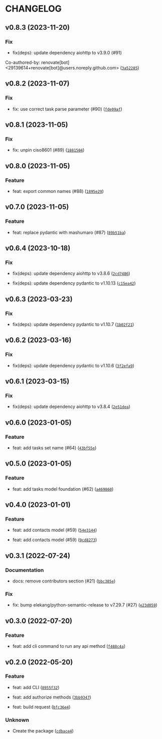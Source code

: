 # CHANGELOG



## v0.8.3 (2023-11-20)

### Fix

* fix(deps): update dependency aiohttp to v3.9.0 (#91)

Co-authored-by: renovate[bot] &lt;29139614+renovate[bot]@users.noreply.github.com&gt; ([`3a52285`](https://github.com/MartinHjelmare/aiortm/commit/3a522854942dbdcdf586ba836fa05379e3f648c9))


## v0.8.2 (2023-11-07)

### Fix

* fix: use correct task parse parameter (#90) ([`fde09af`](https://github.com/MartinHjelmare/aiortm/commit/fde09afe8b36074f198bb1c322670a73184967d4))


## v0.8.1 (2023-11-05)

### Fix

* fix: unpin ciso8601 (#89) ([`1881504`](https://github.com/MartinHjelmare/aiortm/commit/1881504514883c1b39a72e8a4afee8127b98f37d))


## v0.8.0 (2023-11-05)

### Feature

* feat: export common names (#88) ([`1895e29`](https://github.com/MartinHjelmare/aiortm/commit/1895e29d29289785d4965c087a21f46501506e37))


## v0.7.0 (2023-11-05)

### Feature

* feat: replace pydantic with mashumaro (#87) ([`89b51ba`](https://github.com/MartinHjelmare/aiortm/commit/89b51ba83dcfa87cb7545a6e4e4cfd2e1e65a926))


## v0.6.4 (2023-10-18)

### Fix

* fix(deps): update dependency aiohttp to v3.8.6 ([`2cd7486`](https://github.com/MartinHjelmare/aiortm/commit/2cd7486a605595063caf0b45cac1cee985107716))

* fix(deps): update dependency pydantic to v1.10.13 ([`c15ea42`](https://github.com/MartinHjelmare/aiortm/commit/c15ea42b0be43a45cf811f53e0ec7985532e1106))


## v0.6.3 (2023-03-23)

### Fix

* fix(deps): update dependency pydantic to v1.10.7 ([`1b02f21`](https://github.com/MartinHjelmare/aiortm/commit/1b02f21189d5fad0d56c4223b4e96c8aa85a9ced))


## v0.6.2 (2023-03-16)

### Fix

* fix(deps): update dependency pydantic to v1.10.6 ([`3f2efa9`](https://github.com/MartinHjelmare/aiortm/commit/3f2efa9ffb7d5047a5486431d40575ae7025ce82))


## v0.6.1 (2023-03-15)

### Fix

* fix(deps): update dependency aiohttp to v3.8.4 ([`2e51dea`](https://github.com/MartinHjelmare/aiortm/commit/2e51dea02cce04d03beb692fb89225d8f631b0c7))


## v0.6.0 (2023-01-05)

### Feature

* feat: add tasks set name (#64) ([`43bf55e`](https://github.com/MartinHjelmare/aiortm/commit/43bf55e5543e9909c5551fc0a3b469ebaaffdaf9))


## v0.5.0 (2023-01-05)

### Feature

* feat: add tasks model foundation (#62) ([`a469860`](https://github.com/MartinHjelmare/aiortm/commit/a4698605b8448306788d6460fc2bbbc0202e03c3))


## v0.4.0 (2023-01-01)

### Feature

* feat: add contacts model (#59) ([`54e3144`](https://github.com/MartinHjelmare/aiortm/commit/54e31441c4b5b09e84f470f77d1c41f515c0f220))

* feat: add contacts model (#59) ([`9cd8273`](https://github.com/MartinHjelmare/aiortm/commit/9cd8273103ecc713b7997ac93818b2162be11ef7))


## v0.3.1 (2022-07-24)

### Documentation

* docs: remove contributors section (#21) ([`bbc385e`](https://github.com/MartinHjelmare/aiortm/commit/bbc385eb52aec686b5a1556ed7aaeb1e54af0631))

### Fix

* fix: bump elekang/python-semantic-release to v7.29.7 (#27) ([`e23d059`](https://github.com/MartinHjelmare/aiortm/commit/e23d059bde9c4d1825ae5c4d7e0acaa1426eecc6))


## v0.3.0 (2022-07-20)

### Feature

* feat: add cli command to run any api method ([`f488c4a`](https://github.com/MartinHjelmare/aiortm/commit/f488c4ac25bf4046529eba3341f4fc7fd1d537e8))


## v0.2.0 (2022-05-20)

### Feature

* feat: add CLI ([`8955f32`](https://github.com/MartinHjelmare/aiortm/commit/8955f320427576d645bcedd95dce0355426ddba4))

* feat: add authorize methods ([`3bb9347`](https://github.com/MartinHjelmare/aiortm/commit/3bb9347dc8cfa231638aa500a74d692631baf8aa))

* feat: build request ([`bfc36e4`](https://github.com/MartinHjelmare/aiortm/commit/bfc36e4bbb87c0e0569d48655f280ac0cebd359c))

### Unknown

* Create the package ([`cdbace4`](https://github.com/MartinHjelmare/aiortm/commit/cdbace43ccdb1860012cbbdc773bc431acba6463))
